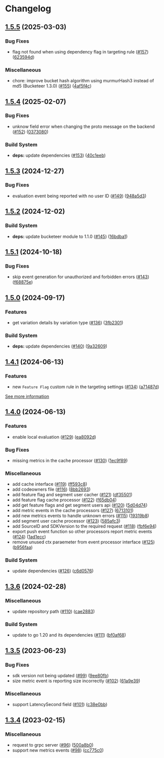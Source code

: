 # Changelog

## [1.5.5](https://github.com/bucketeer-io/go-server-sdk/compare/v1.5.4...v1.5.5) (2025-03-03)


### Bug Fixes

* flag not found when using dependency flag in targeting rule ([#157](https://github.com/bucketeer-io/go-server-sdk/issues/157)) ([623594d](https://github.com/bucketeer-io/go-server-sdk/commit/623594d663ccd175291cdb8dbca943a809b1755c))


### Miscellaneous

* chore: improve bucket hash algorithm using murmurHash3 instead of md5 (Bucketeer 1.3.0) ([#155](https://github.com/bucketeer-io/go-server-sdk/issues/155)) ([4af5f4c](https://github.com/bucketeer-io/go-server-sdk/commit/4af5f4c4eac6ebb60477ae40e6d8cd3d94a03da7))

## [1.5.4](https://github.com/bucketeer-io/go-server-sdk/compare/v1.5.3...v1.5.4) (2025-02-07)


### Bug Fixes

* unknow field error when changing the proto message on the backend ([#152](https://github.com/bucketeer-io/go-server-sdk/issues/152)) ([0373080](https://github.com/bucketeer-io/go-server-sdk/commit/0373080aa8cc84e339185681de324be274fe8d0d))


### Build System

* **deps:** update dependencies ([#153](https://github.com/bucketeer-io/go-server-sdk/issues/153)) ([40c1eeb](https://github.com/bucketeer-io/go-server-sdk/commit/40c1eebbbeb763664f7001466dda66584e0d8644))

## [1.5.3](https://github.com/bucketeer-io/go-server-sdk/compare/v1.5.2...v1.5.3) (2024-12-27)


### Bug Fixes

* evaluation event being reported with no user ID ([#149](https://github.com/bucketeer-io/go-server-sdk/issues/149)) ([948a5d3](https://github.com/bucketeer-io/go-server-sdk/commit/948a5d30139f12d3231e6ea61eafa50178d9dbc4))

## [1.5.2](https://github.com/bucketeer-io/go-server-sdk/compare/v1.5.1...v1.5.2) (2024-12-02)


### Build System

* **deps:** update bucketeer module to 1.1.0 ([#145](https://github.com/bucketeer-io/go-server-sdk/issues/145)) ([16bdba1](https://github.com/bucketeer-io/go-server-sdk/commit/16bdba1a89c42be6497cb585e8b0bcd1b3552873))

## [1.5.1](https://github.com/bucketeer-io/go-server-sdk/compare/v1.5.0...v1.5.1) (2024-10-18)


### Bug Fixes

* skip event generation for unauthorized and forbidden errors ([#143](https://github.com/bucketeer-io/go-server-sdk/issues/143)) ([f68875e](https://github.com/bucketeer-io/go-server-sdk/commit/f68875e6d62209f676521891a69f830c95272b54))

## [1.5.0](https://github.com/bucketeer-io/go-server-sdk/compare/v1.4.1...v1.5.0) (2024-09-17)


### Features

* get variation details by variation type ([#136](https://github.com/bucketeer-io/go-server-sdk/issues/136)) ([3fb2301](https://github.com/bucketeer-io/go-server-sdk/commit/3fb2301990ccf846d5e0a9a71e84d4e0439c4dbf))


### Build System

* **deps:** update dependencies ([#140](https://github.com/bucketeer-io/go-server-sdk/issues/140)) ([9a32609](https://github.com/bucketeer-io/go-server-sdk/commit/9a326094aa887f209d5069d9361da49c2f4b7d8f))

## [1.4.1](https://github.com/bucketeer-io/go-server-sdk/compare/v1.4.0...v1.4.1) (2024-06-13)


### Features

* new `Feature Flag` custom rule in the targeting settings ([#134](https://github.com/bucketeer-io/go-server-sdk/issues/134)) ([a71487d](https://github.com/bucketeer-io/go-server-sdk/commit/a71487da87ba8b08a6ace07479a4670e08d36741))

[See more information](https://docs.bucketeer.io/feature-flags/creating-feature-flags/targeting/#feature-flag)

## [1.4.0](https://github.com/bucketeer-io/go-server-sdk/compare/v1.3.6...v1.4.0) (2024-06-13)


### Features

* enable local evaluation ([#129](https://github.com/bucketeer-io/go-server-sdk/issues/129)) ([ea8092d](https://github.com/bucketeer-io/go-server-sdk/commit/ea8092d16990baff6bb181c718a49e3b7c070da6))


### Bug Fixes

* missing metrics in the cache processor ([#130](https://github.com/bucketeer-io/go-server-sdk/issues/130)) ([1ec9f89](https://github.com/bucketeer-io/go-server-sdk/commit/1ec9f89cac6c16dc64d7e42a32f13040e6e8c4b9))


### Miscellaneous

* add cache interface ([#119](https://github.com/bucketeer-io/go-server-sdk/issues/119)) ([ff593c8](https://github.com/bucketeer-io/go-server-sdk/commit/ff593c810c3ed9471250898ebff34b6520da7821))
* add codeowners file ([#116](https://github.com/bucketeer-io/go-server-sdk/issues/116)) ([8bb2693](https://github.com/bucketeer-io/go-server-sdk/commit/8bb26937c3edd93c9b0d4ab81e2a31eed7caa317))
* add feature flag and segment user cacher ([#121](https://github.com/bucketeer-io/go-server-sdk/issues/121)) ([df35501](https://github.com/bucketeer-io/go-server-sdk/commit/df35501500b55bd4d173cac89de3709231d0aa63))
* add feature flag cache processor ([#122](https://github.com/bucketeer-io/go-server-sdk/issues/122)) ([f65db04](https://github.com/bucketeer-io/go-server-sdk/commit/f65db04487cdaa9b22432899621ae8b52d410b25))
* add get feature flags and get segment users api ([#120](https://github.com/bucketeer-io/go-server-sdk/issues/120)) ([5d04d74](https://github.com/bucketeer-io/go-server-sdk/commit/5d04d7491bc304c33ef9332d57e56ecf184fe099))
* add metric events in the cache processors ([#127](https://github.com/bucketeer-io/go-server-sdk/issues/127)) ([6713101](https://github.com/bucketeer-io/go-server-sdk/commit/6713101a3754d64c3ac46d3ca73787f29804eb62))
* add new metrics events to handle unknown errors ([#115](https://github.com/bucketeer-io/go-server-sdk/issues/115)) ([19319b8](https://github.com/bucketeer-io/go-server-sdk/commit/19319b86e242180226b7f4cf175da98d65785d4a))
* add segment user cache processor ([#123](https://github.com/bucketeer-io/go-server-sdk/issues/123)) ([585afc3](https://github.com/bucketeer-io/go-server-sdk/commit/585afc3edaa639063d3b2f5c272b93b5add647b0))
* add SourceID and SDKVersion to the required request ([#118](https://github.com/bucketeer-io/go-server-sdk/issues/118)) ([fbf6e94](https://github.com/bucketeer-io/go-server-sdk/commit/fbf6e941e19ea2f4b14eaafc78898f1454e17591))
* export push event function so other processors report metric events ([#124](https://github.com/bucketeer-io/go-server-sdk/issues/124)) ([1ad1ecc](https://github.com/bucketeer-io/go-server-sdk/commit/1ad1ecc0b9b77b87bde87dcb47a543198d09c582))
* remove unused ctx paraemeter from event processor interface ([#125](https://github.com/bucketeer-io/go-server-sdk/issues/125)) ([b956faa](https://github.com/bucketeer-io/go-server-sdk/commit/b956faa22cfe4dc678316ae2d93054ac2312b484))


### Build System

* update dependencies ([#126](https://github.com/bucketeer-io/go-server-sdk/issues/126)) ([c6d0576](https://github.com/bucketeer-io/go-server-sdk/commit/c6d0576be341e22f84837ca21fe11c0a3ff69a9e))

## [1.3.6](https://github.com/bucketeer-io/go-server-sdk/compare/v1.3.5...v1.3.6) (2024-02-28)


### Miscellaneous

* update repository path ([#110](https://github.com/bucketeer-io/go-server-sdk/issues/110)) ([cae2883](https://github.com/bucketeer-io/go-server-sdk/commit/cae2883aeeee7a0e1f8f8bcf892371faa3e5a3e0))


### Build System

* update to go 1.20 and its dependencies ([#111](https://github.com/bucketeer-io/go-server-sdk/issues/111)) ([bf0af68](https://github.com/bucketeer-io/go-server-sdk/commit/bf0af681fb8d5ae7494ee25c2a6e41ff285231ca))

## [1.3.5](https://github.com/bucketeer-io/go-server-sdk/compare/v1.3.4...v1.3.5) (2023-06-23)


### Bug Fixes

* sdk version not being updated ([#99](https://github.com/bucketeer-io/go-server-sdk/issues/99)) ([9ee80fb](https://github.com/bucketeer-io/go-server-sdk/commit/9ee80fb6f65388b0a5454e400e80d12682064155))
* size metric event is reporting size incorrectly ([#102](https://github.com/bucketeer-io/go-server-sdk/issues/102)) ([61a9e39](https://github.com/bucketeer-io/go-server-sdk/commit/61a9e398d739a76e209985768382dbeeaf79ef5c))


### Miscellaneous

* support LatencySecond field ([#101](https://github.com/bucketeer-io/go-server-sdk/issues/101)) ([c38e0bb](https://github.com/bucketeer-io/go-server-sdk/commit/c38e0bb368759e00809c36ef32dc6a4f17e44b87))

## [1.3.4](https://github.com/bucketeer-io/go-server-sdk/compare/v1.3.3...v1.3.4) (2023-02-15)


### Miscellaneous

* request to grpc server ([#96](https://github.com/bucketeer-io/go-server-sdk/issues/96)) ([500a8b0](https://github.com/bucketeer-io/go-server-sdk/commit/500a8b0df74dfc08a339c25f3fb6733b977b0a23))
* support new metrics events ([#98](https://github.com/bucketeer-io/go-server-sdk/issues/98)) ([cc775c0](https://github.com/bucketeer-io/go-server-sdk/commit/cc775c0ee23d611e9f1ccd5b8a12591ae159a987))
